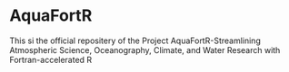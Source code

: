 # AquaFortR

This si the official repositery of the Project AquaFortR-Streamlining Atmospheric Science, Oceanography, Climate, and Water Research with Fortran-accelerated R